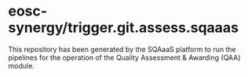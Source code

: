 <!--
SPDX-FileCopyrightText: Copyright contributors to the Software Quality Assurance as a Service (SQAaaS) project <sqaaas@ibergrid.eu>

SPDX-License-Identifier: GPL-3.0-only
-->

# eosc-synergy/trigger.git.assess.sqaaas
This repository has been generated by the SQAaaS platform to run the pipelines
for the operation of the
Quality Assessment & Awarding (QAA)
module.